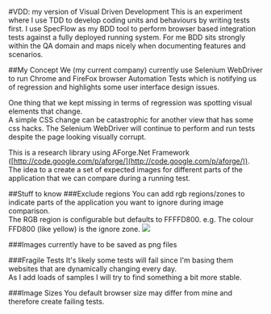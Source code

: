 #VDD: my version of Visual Driven Development
This is an experiment where I use TDD to develop coding units and behaviours by writing tests first.
I use SpecFlow as my BDD tool to perform browser based integration tests against a fully deployed running system. 
For me BDD sits strongly within the QA domain and maps nicely when documenting features and scenarios.

##My Concept
We (my current company) currently use Selenium WebDriver to run Chrome and FireFox browser Automation Tests 
which is notifying us of regression and highlights some user interface design issues.  

One thing that we kept missing in terms of regression was spotting visual elements that change.  
A simple CSS change can be catastrophic for another view that has some css hacks.
The Selenium WebDriver will continue to perform and run tests despite the page looking visually corrupt.

This is a research library using AForge.Net Framework ([http://code.google.com/p/aforge/](http://code.google.com/p/aforge/)). The idea to a create a set of expected images for different parts
of the application that we can compare during a running test.

##Stuff to know
###Exclude regions
You can add rgb regions/zones to indicate parts of the application you want to ignore during image comparison.  
The RGB region is configurable but defaults to FFFFD800.
e.g. The colour FFD800 (like yellow) is the ignore zone.
![](https://raw.github.com/cwilliamson1980/Williamson.VDD/master/Williamson.VDD.Tests/Images/Github.Home.IgnoreSections.png?raw=true)

###Images currently have to be saved as png files

###Fragile Tests
It's likely some tests will fail since I'm basing them websites that are dynamically changing every day.  
As I add loads of samples I will try to find something a bit more stable.

###Image Sizes
You default browser size may differ from mine and therefore create failing tests.